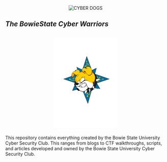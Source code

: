 <div style="text-align: center">
  <img src="https://capsule-render.vercel.app/api?type=rounded&height=300&color=gradient&text=CYBER%20DOGS&fontColor=F8E2CF&fontSize=70" alt="CYBER DOGS"/>
</div>


<h2 align="left"><i>The BowieState Cyber Warriors</i></h2>

<h2 align="center"><img src="/images/BulldogEmblem.webp" alt="Bulldog Emblem" width="200"/></h2>
This repository contains everything created by the Bowie State University Cyber Security Club. This ranges from blogs to CTF walkthroughs, scripts, and articles developed and owned by the Bowie State University Cyber Security Club.

